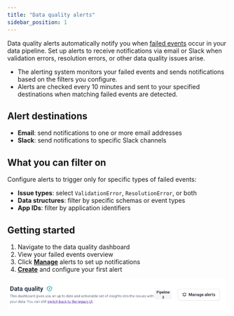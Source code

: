 ```yaml
---
title: "Data quality alerts"
sidebar_position: 1
---
```


Data quality alerts automatically notify you when [failed events](/docs/fundamentals/failed-events/index.md) occur in your data pipeline. Set up alerts to receive notifications via email or Slack when validation errors, resolution errors, or other data quality issues arise.

- The alerting system monitors your failed events and sends notifications based on the filters you configure. 
- Alerts are checked every 10 minutes and sent to your specified destinations when matching failed events are detected.

## Alert destinations

- **Email**: send notifications to one or more email addresses
- **Slack**: send notifications to specific Slack channels

## What you can filter on

Configure alerts to trigger only for specific types of failed events:

- **Issue types**: select `ValidationError`, `ResolutionError`, or both
- **Data structures**: filter by specific schemas or event types
- **App IDs**: filter by application identifiers

## Getting started

1. Navigate to the data quality dashboard
2. View your failed events overview
3. Click **[Manage](/docs/data-product-studio/data-quality/failed-events/monitoring-failed-events/alerts/data-quality-alerts/managing-alerts/index.md)** alerts to set up notifications
4. **[Create](/docs/data-product-studio/data-quality/failed-events/monitoring-failed-events/alerts/data-quality-alerts/creating-alerts/index.md)** and configure your first alert

![Data Quality Dashboard overview](images/dq_manage_alerts_button.png)
